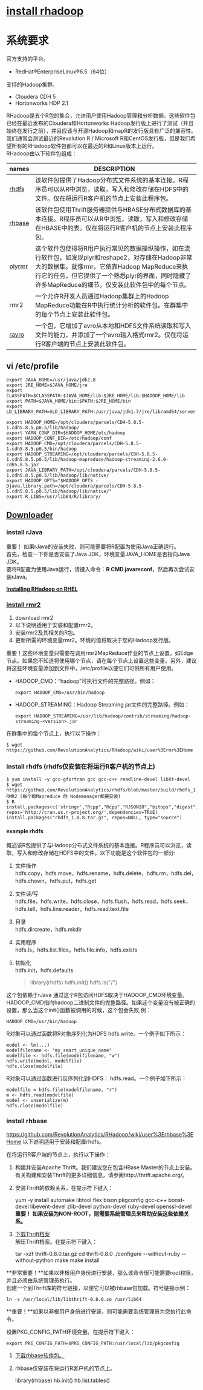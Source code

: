 # [install rhadoop](https://github.com/RevolutionAnalytics/RHadoop/wiki)
# 系统要求

官方支持的平台。<br>

- RedHat®EnterpriseLinux®6.5（64位）

支持的Hadoop集群。<br>

- Cloudera CDH 5
- Hortonworks HDP 2.1    

RHadoop是五个R包的集合，允许用户使用Hadoop管理和分析数据。这些软件包已经在最近发布的Cloudera和Hortonworks Hadoop发行版上进行了测试（并且始终在发行之前），并且应该与开源Hadoop和mapR的发行版具有广泛的兼容性。我们通常会测试最近的Revolution R / Microsoft R和CentOS发行版，但是我们希望所有的RHadoop软件包都可以在最近的R和Linux版本上运行。<br>
RHadoop由以下软件包组成：<br>

|names|DESCRIPTION|
|----------|-----------|
|[rhdfs](https://github.com/RevolutionAnalytics/RHadoop/wiki/user%3Erhdfs%3EHome)	|该软件包提供了Hadoop分布式文件系统的基本连接。R程序员可以从R中浏览，读取，写入和修改存储在HDFS中的文件。仅在将运行R客户机的节点上安装此程序包。|
|[rhbase](https://github.com/RevolutionAnalytics/RHadoop/wiki/user%3Erhbase%3EHome)	|该软件包使用Thrift服务器提供与HBASE分布式数据库的基本连接。R程序员可以从R中浏览，读取，写入和修改存储在HBASE中的表。仅在将运行R客户机的节点上安装此程序包。|
|[plyrmr](https://github.com/RevolutionAnalytics/RHadoop/wiki/user%3Eplyrmr%3EHome)	|这个软件包使得将R用户执行常见的数据操纵操作，如在流行软件包，如发现plyr和reshape2，对存储在Hadoop非常大的数据集。就像rmr，它依靠Hadoop MapReduce来执行它的任务，但它提供了一个熟悉plyr的界面，同时隐藏了许多MapReduce的细节。仅安装此软件包中的每个节点。|
|rmr2	|一个允许R开发人员通过Hadoop集群上的Hadoop MapReduce功能在R中执行统计分析的软件包。在群集中的每个节点上安装此软件包。|
|[ravro](https://github.com/RevolutionAnalytics/RHadoop/wiki/user%3Eravro%3EHome)|一个包，它增加了avro从本地和HDFS文件系统读取和写入文件的能力，并添加了一个avro输入格式rmr2。仅在将运行R客户端的节点上安装此软件包。|


## vi /etc/profile 
 
	export JAVA_HOME=/usr/java/jdk1.8
	export JRE_HOME=$JAVA_HOME/jre
	export CLASSPATH=$CLASSPATH:$JAVA_HOME/lib:$JRE_HOME/lib:$HADOOP_HOME/lib
	export PATH=$JAVA_HOME/bin:$PATH:$JRE_HOME/bin
	export LD_LIBRARY_PATH=$LD_LIBRARY_PATH:/usr/java/jdk1.7/jre/lib/amd64/server
	
	export HADOOP_HOME=/opt/cloudera/parcels/CDH-5.8.5-1.cdh5.8.5.p0.5/lib/hadoop/
	export YARN_CONF_DIR=$HADOOP_HOME/etc/hadoop
	export HADOOP_CONF_DIR=/etc/hadoop/conf
	export HADOOP_CMD=/opt/cloudera/parcels/CDH-5.8.5-1.cdh5.8.5.p0.5/bin/hadoop
	export HADOOP_STREAMING=/opt/cloudera/parcels/CDH-5.8.5-1.cdh5.8.5.p0.5/lib/hadoop-mapreduce/hadoop-streaming-2.6.0-cdh5.8.5.jar
	export JAVA_LIBRARY_PATH=/opt/cloudera/parcels/CDH-5.8.5-1.cdh5.8.5.p0.5/lib/hadoop/lib/native/
	export HADOOP_OPTS="$HADOOP_OPTS -Djava.library.path=/opt/cloudera/parcels/CDH-5.8.5-1.cdh5.8.5.p0.5/lib/hadoop/lib/native/"
	export R_LIBS=/usr/lib64/R/library/
## [Downloader](https://github.com/RevolutionAnalytics/RHadoop/wiki/Downloads)

### install rJava
重要！ 如果rJava的安装失败，则可能需要将R配置为使用Java正确运行。<br>首先，检查一下你是否安装了Java JDK，环境变量JAVA_HOME是否指向Java JDK。<br>要将R配置为使用Java运行，请键入命令：**R CMD javareconf**，然后再次尝试安装rJava。

**[Installing RHadoop on RHEL](https://github.com/RevolutionAnalytics/RHadoop/wiki/Installing-RHadoop-on-RHEL)**
### [install rmr2](https://github.com/RevolutionAnalytics/rmr2/releases/download/3.3.1/rmr2_3.3.1.tar.gz)
1. download rmr2
2. 以下说明适用于安装和配置rmr2。
3. 安装rmr2及其相关的R包。
4. 更新所需的环境变量rmr2。环境的值将取决于您的Hadoop发行版。

重要！这些环境变量只需要在调用rmr2MapReduce作业的节点上设置，如Edge节点。如果您不知道将使用哪个节点，请在每个节点上设置这些变量。另外，建议将这些环境变量添加到文件中，/etc/profile以便它们可供所有用户使用。

- HADOOP_CMD：“hadoop”可执行文件的完整路径。例如：

    `export HADOOP_CMD=/usr/bin/hadoop`

- HADOOP_STREAMING：Hadoop Streaming jar文件的完整路径。例如：

	`export HADOOP_STREAMING=/usr/lib/hadoop/contrib/streaming/hadoop-streaming-<version>.jar`

在群集中的每个节点上，执行以下操作：

	$ wget https://github.com/RevolutionAnalytics/RHadoop/wiki/user%3Ermr%3EHome

### install rhdfs (rhdfs仅安装在将运行R客户机的节点上)
	$ yum install -y gcc-gfortran gcc gcc-c++ readline-devel libXt-devel
    $ wget https://github.com/RevolutionAnalytics/rhdfs/blob/master/build/rhdfs_1.0.8.tar.gz
	RMR2 (每个跑Mapreduce 的 Nodemanager都要安装)
	$ R
	install.packages(c('stringr',"Rcpp","Rcpp","RJSONIO","bitops","digest","functional","plyr","reshape2","caTools"),
	repos='http://cran.us.r-project.org/',dependencies=TRUE)
    install.packages("rhdfs_1.0.8.tar.gz", repos=NULL, type="source")

#### example rhdfs
概述该R包提供了与Hadoop分布式文件系统的基本连接。R程序员可以浏览，读取，写入和修改存储在HDFS中的文件。以下功能是这个软件包的一部分:<br>
1. 文件操作<br>
hdfs.copy，hdfs.move，hdfs.rename，hdfs.delete，hdfs.rm，hdfs.del，hdfs.chown，hdfs.put，hdfs.get<br>
2. 文件读/写<br>
hdfs.file，hdfs.write，hdfs.close，hdfs.flush，hdfs.read，hdfs.seek，hdfs.tell，hdfs.line.reader，hdfs.read.text.file<br>
3. 目录<br>
hdfs.dircreate，hdfs.mkdir<br>
4. 实用程序<br>
hdfs.ls，hdfs.list.files，hdfs.file.info，hdfs.exists<br>
5. 初始化<br>
hdfs.init，hdfs.defaults<br>

    > library(rhdfs)
    > hdfs.init()
    > hdfs.ls("/")

这个包依赖于rJava
通过这个R包访问HDFS取决于HADOOP_CMD环境变量。HADOOP_CMD指向hadoop二进制文件的完整路径。如果这个变量没有被正确的设置，那么当这个init()函数被调用的时候，这个包会失败,例：

 	HADOOP_CMD=/usr/bin/hadoop

R对象可以通过函数将R对象序列化为HDFS hdfs.write。一个例子如下所示：
    
    model <- lm(...)
    modelfilename <- "my_smart_unique_name"
    modelfile <- hdfs.file(modelfilename, "w")
    hdfs.write(model, modelfile)
    hdfs.close(modelfile)
R对象可以通过函数进行反序列化到HDFS： hdfs.read。一个例子如下所示：

    modelfile = hdfs.file(modelfilename, "r")
    m <- hdfs.read(modelfile)
    model <- unserialize(m)
    hdfs.close(modelfile)

### install rhbase
https://github.com/RevolutionAnalytics/RHadoop/wiki/user%3Erhbase%3EHome
以下说明适用于安装和配置rhdfs。

在将运行R客户端的节点上，执行以下操作：<br>
1. 构建并安装Apache Thrift。我们建议您在包含HBase Master的节点上安装。有关构建和安装Thrift的更多详细信息，请参阅http://thrift.apache.org/。<br> 
2. 安装Thrift的依赖关系。在提示符下键入：

    yum -y install automake libtool flex bison pkgconfig gcc-c++ boost-devel libevent-devel zlib-devel python-devel ruby-devel openssl-devel
**重要！ 如果安装为NON-ROOT，则需要系统管理员来帮助安装这些依赖关系。**<br>

3. [下载Thrift档案](http://archive.apache.org/dist/thrift/0.8.0/thrift-0.8.0.tar.gz)<br>
解压Thrift档案。在提示符下键入：<br>

	tar -xzf thrift-0.8.0.tar.gz
	cd thrift-0.8.0
	./configure --without-ruby --without-python
	make
	make install

**非常重要！**如果以非根用户身份进行安装，那么该命令很可能需要root权限，并且必须由系统管理员执行。<br>
创建一个到Thrift库的符号链接，以便它可以被rhbase包加载。符号链接示例：<br>

    ln -s /usr/local/lib/libthrift-0.8.0.so /usr/lib64
**重要！**如果以非根用户身份进行安装，则可能需要系统管理员为您执行此命令。

设置PKG_CONFIG_PATH环境变量。在提示符下键入：
    
    export PKG_CONFIG_PATH=$PKG_CONFIG_PATH:/usr/local/lib/pkgconfig

1. [下载rhbase软件包。](https://github.com/RevolutionAnalytics/RHadoop/wiki/Downloads)
2. rhbase仅安装在将运行R客户机的节点上。

    library(rhbase)
    hb.init()
    hb.list.tables()